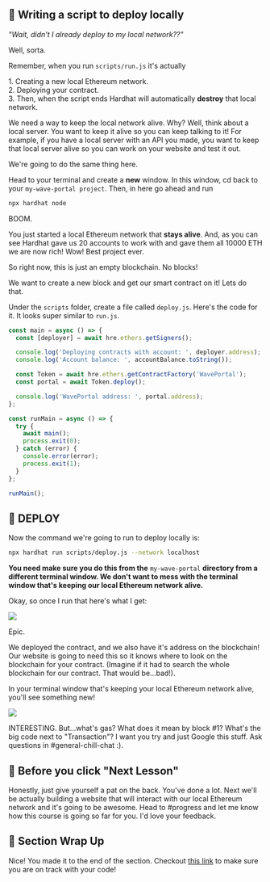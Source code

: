 👀 Writing a script to deploy locally
-------------------------------------

*"Wait, didn't I already deploy to my local network??"*

Well, sorta.

Remember, when you run `scripts/run.js` it's actually 

1\. Creating a new local Ethereum network.\
2\. Deploying your contract.\
3\. Then, when the script ends Hardhat will automatically **destroy** that local network.

We need a way to keep the local network alive. Why? Well, think about a local server. You want to keep it alive so you can keep talking to it! For example, if you have a local server with an API you made, you want to keep that local server alive so you can work on your website and test it out.

We're going to do the same thing here. 

Head to your terminal and create a **new** window. In this window, cd back to your `my-wave-portal project`. Then, in here go ahead and run

```bash
npx hardhat node
```

BOOM.

You just started a local Ethereum network that **stays alive**. And, as you can see Hardhat gave us 20 accounts to work with and gave them all 10000 ETH we are now rich! Wow! Best project ever.

So right now, this is just an empty blockchain. No blocks!

We want to create a new block and get our smart contract on it! Lets do that.

Under the `scripts` folder, create a file called `deploy.js`. Here's the code for it. It looks super similar to `run.js`.

```javascript
const main = async () => {
  const [deployer] = await hre.ethers.getSigners();

  console.log('Deploying contracts with account: ', deployer.address);
  console.log('Account balance: ', accountBalance.toString());

  const Token = await hre.ethers.getContractFactory('WavePortal');
  const portal = await Token.deploy();

  console.log('WavePortal address: ', portal.address);
};

const runMain = async () => {
  try {
    await main();
    process.exit(0);
  } catch (error) {
    console.error(error);
    process.exit(1);
  }
};

runMain();
```

🎉 DEPLOY
---------

Now the command we're going to run to deploy locally is:

```bash
npx hardhat run scripts/deploy.js --network localhost
```

**You need make sure you do this from the** `my-wave-portal` **directory from a different terminal window. We don't want to mess with the terminal window that's keeping our local Ethereum network alive.**

Okay, so once I run that here's what I get:

![](https://i.imgur.com/ZXehYOk.png)

Epic. 

We deployed the contract, and we also have it's address on the blockchain! Our website is going to need this so it knows where to look on the blockchain for your contract. (Imagine if it had to search the whole blockchain for our contract. That would be...bad!).

In your terminal window that's keeping your local Ethereum network alive, you'll see something new!

![](https://i.imgur.com/DmhZRJN.png)

INTERESTING. But...what's gas? What does it mean by block #1? What's the big code next to "Transaction"? I want you try and just Google this stuff. Ask questions in #general-chill-chat :).


🚨 Before you click "Next Lesson"
-------------------------------------------

Honestly, just give yourself a pat on the back. You've done a lot. Next we'll be actually building a website that will interact with our local Ethereum network and it's going to be awesome. Head to #progress and let me know how this course is going so far for you. I'd love your feedback.


🎁 Section Wrap Up
------------------

Nice! You made it to the end of the section. Checkout [this link](https://gist.github.com/adilanchian/9f745fdfa9186047e7a779c02f4bffb7) to make sure you are on track with your code!
